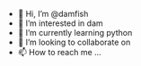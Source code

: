 - 👋 Hi, I’m @damfish
- 👀 I’m interested in dam
- 🌱 I’m currently learning python
- 💞️ I’m looking to collaborate on 
- 📫 How to reach me ...

<!---
damfish/damfish is a ✨ special ✨ repository because its `README.md` (this file) appears on your GitHub profile.
You can click the Preview link to take a look at your changes.
--->
